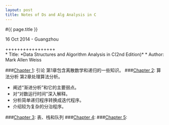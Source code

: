 ```yaml
---
layout: post
title: Notes of Ds and Alg Analysis in C
---
```


#{{ page.title }}  
<p class="meta">16 Oct 2014 - Guangzhou</p>   
+++++++++++++++++  
<br>
* Title:  *Data Structures and Algorithm Analysis in C(2nd Edition)*  
* Author: Mark Allen Weiss
<br>

###[Chapter 1][]: 引论
第1章包含离散数学和递归的一些知识。
###[Chapter 2][]: 算法分析
第2章处理算法分析。  

  * 阐述“渐进分析”和它的主要弱点。
  * 对“对数运行时间”深入解释。
  * 分析简单递归程序转换成迭代程序。
  * 介绍较为复杂的分治程序。
    
###[Chapter 3][]: 表、栈和队列
###[Chapter 4][]: 
###[Chapter 5][]: 


[Chapter 1]: /ds_alg/2014-10-16-notes-of-ds-alg-1.html  
[Chapter 2]: /ds_alg/2014-10-16-notes-of-ds-alg-2.html
[Chapter 3]: /ds_alg/2014-10-16-notes-of-ds-alg-3.html
[Chapter 4]: /ds_alg/2014-10-16-notes-of-ds-alg-4.html
[Chapter 5]: /ds_alg/2014-10-16-notes-of-ds-alg-5.html
